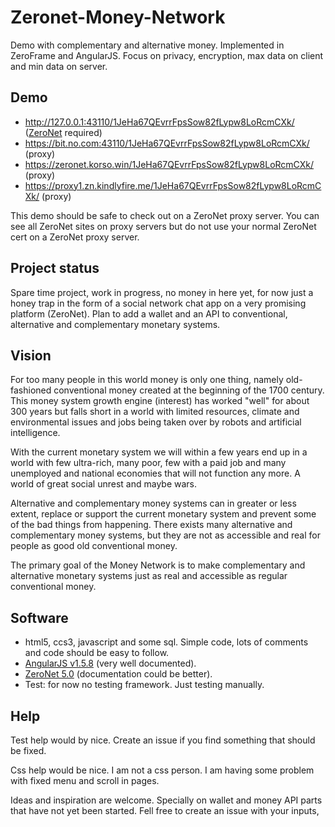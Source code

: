 # Zeronet-Money-Network
Demo with complementary and alternative money. Implemented in ZeroFrame and AngularJS. Focus on privacy, encryption, max data on client and min data on server. 

## Demo
- http://127.0.0.1:43110/1JeHa67QEvrrFpsSow82fLypw8LoRcmCXk/ ([ZeroNet](https://zeronet.readthedocs.io/en/latest/using_zeronet/installing/) required)
- https://bit.no.com:43110/1JeHa67QEvrrFpsSow82fLypw8LoRcmCXk/ (proxy)
- https://zeronet.korso.win/1JeHa67QEvrrFpsSow82fLypw8LoRcmCXk/ (proxy)
- https://proxy1.zn.kindlyfire.me/1JeHa67QEvrrFpsSow82fLypw8LoRcmCXk/ (proxy)

This demo should be safe to check out on a ZeroNet proxy server. 
You can see all ZeroNet sites on proxy servers but do not use your normal ZeroNet cert on a ZeroNet proxy server.

## Project status
Spare time project, work in progress, no money in here yet, for now just a honey trap in the form of a social network 
chat app on a very promising platform (ZeroNet). Plan to add a wallet and an API to conventional, alternative and complementary 
monetary systems. 

## Vision
For too many people in this world money is only one thing, namely old-fashioned conventional money created at the beginning of 
the 1700 century. This money system growth engine (interest) has worked "well" for about 300 years but falls short in a world with
limited resources, climate and environmental issues and jobs being taken over by robots and artificial intelligence.

With the current monetary system we will within a few years end up in a world with few ultra-rich, many poor, few with a paid 
job and many unemployed and national economies that will not function any more. A world of great social unrest and maybe wars.

Alternative and complementary money systems can in greater or less extent, replace or support the current monetary system and 
prevent some of the bad things from happening. There exists many alternative and complementary money systems, but they are not as 
accessible and real for people as good old conventional money. 

The primary goal of the Money Network is to make complementary and alternative monetary systems just as real and accessible as 
regular conventional money. 

## Software 
- html5, ccs3, javascript and some sql. Simple code, lots of comments and code should be easy to follow. 
- [AngularJS v1.5.8](https://angularjs.org/) (very well documented).
- [ZeroNet 5.0](https://zeronet.readthedocs.io/en/latest/site_development/zeroframe_api_reference/) (documentation could be better).
- Test: for now no testing framework. Just testing manually.

## Help
Test help would by nice. Create an issue if you find something that should be fixed.

Css help would be nice. I am not a css person. I am having some problem with fixed menu and scroll in pages.

Ideas and inspiration are welcome. Specially on wallet and money API parts that have not yet been started. Fell free to create an issue with your inputs,

